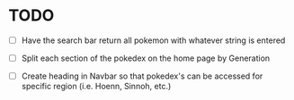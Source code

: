 # TODO
- [ ] Have the search bar return all pokemon with whatever string is entered


- [ ] Split each section of the pokedex on the home page by Generation


- [ ] Create heading in Navbar so that pokedex's can be accessed for specific region (i.e. Hoenn, Sinnoh, etc.)
